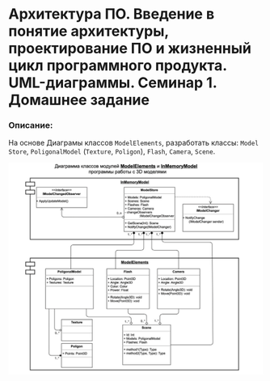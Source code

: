 # Архитектура ПО. Введение в понятие архитектуры, проектирование ПО и жизненный цикл программного продукта. UML-диаграммы. Семинар 1. Домашнее задание

### Описание:

На основе Диаграмы классов `ModelElements`, разработать классы: `Model Store`, `PoligonalModel` (`Texture`, `Poligon`), `Flash`, `Camera`, `Scene`.

![](./class_diagram.png "Диаграмма классов модулей ModelElements и InMemoryModel программы длч работы с 3D моделями")
